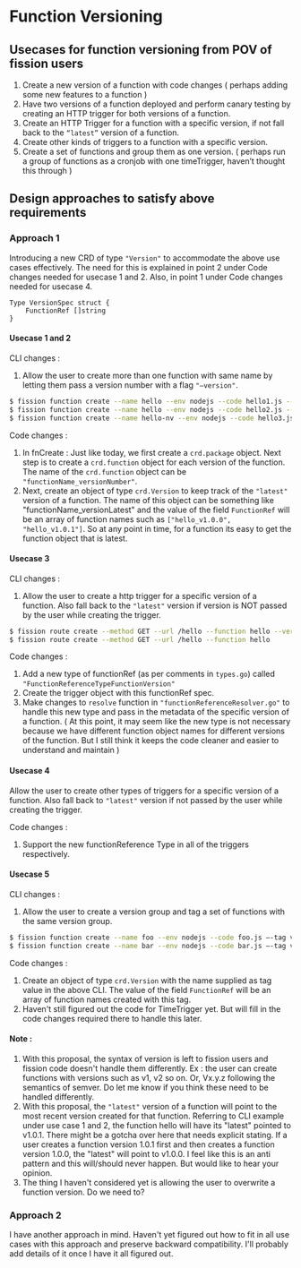 # Function Versioning

## Usecases for function versioning from POV of fission users 
1. Create a new version of a function with code changes ( perhaps adding some new features to a function )
2. Have two versions of a function deployed and perform canary testing by creating an HTTP trigger for both versions of a function.
3. Create an HTTP Trigger for a function with a specific version, if not fall back to the `“latest”` version of a function.
4. Create other kinds of triggers to a function with a specific version.
5. Create a set of functions and group them as one version. ( perhaps run a group of functions as a cronjob with one timeTrigger, haven’t thought this through )


## Design approaches to satisfy above requirements

### Approach 1 

Introducing a new CRD of type `"Version"` to accommodate the above use cases effectively. The need for this is explained in point 2 under Code changes needed for usecase 1 and 2. Also, in point 1 under Code changes needed for usecase 4.
```
Type VersionSpec struct {
	FunctionRef []string
}
```


#### Usecase 1 and 2 

CLI changes :
1. Allow the user to create more than one function with same name by letting them pass a version number with a flag `"—version"`.

```bash
$ fission function create --name hello --env nodejs --code hello1.js --version v1.0.0
$ fission function create --name hello --env nodejs --code hello2.js --version v1.0.1
$ fission function create --name hello-nv --env nodejs --code hello3.js —> this falls back to non-versioned functions. So if there is another request to create a function with the same name, it will fail
```


Code changes :

1. In fnCreate : Just like today, we first create a `crd.package` object. Next step is to create a `crd.function` object for each version of the function. The name of the `crd.function` object can be `"functionName_versionNumber"`.  
2. Next, create an object of type `crd.Version` to keep track of the `"latest"` version of a function. The name of this object can be something like "functionName_versionLatest" and the value of the field `FunctionRef` will be an array of function names such as `["hello_v1.0.0", "hello_v1.0.1"]`. So at any point in time, for a function its easy to get the function object that is latest.


#### Usecase 3 

CLI changes :
1. Allow the user to create a http trigger for a specific version of a function. Also fall back to the `"latest"` version if version is NOT passed by the user while creating the trigger.

```bash		
$ fission route create --method GET --url /hello --function hello --version v1
$ fission route create --method GET --url /hello --function hello
```

Code changes :
1. Add a new type of functionRef (as per comments in `types.go`) called `"FunctionReferenceTypeFunctionVersion"` 
2. Create the trigger object with this functionRef spec. 
3. Make changes to `resolve` function in `"functionReferenceResolver.go"` to handle this new type and pass in the metadata of the specific version of a function.
( At this point, it may seem like the new type is not necessary because we have different function object names for different versions of the function. But I still think it keeps the code cleaner and easier to understand and maintain )

#### Usecase 4 
Allow the user to create other types of triggers for a specific version of a function. Also fall back to `"latest"` version if not passed by the user while creating the trigger.

Code changes :
1. Support the new functionReference Type in all of the triggers respectively.

#### Usecase 5 

CLI changes :
1. Allow the user to create a version group and tag a set of functions with the same version group.

```bash
$ fission function create --name foo --env nodejs --code foo.js —-tag v1.0.0
$ fission function create --name bar --env nodejs --code bar.js —-tag v1.0.0
```

Code changes :
1. Create an object of type `crd.Version` with the name supplied as tag value in the above CLI. The value of the field `FunctionRef` will be an array of function names created with this tag.
2. Haven't still figured out the code for TimeTrigger yet. But will fill in the code changes required there to handle this later.

#### Note :
1. With this proposal, the syntax of version is left to fission users and fission code doesn't handle them differently. Ex : the user can create functions with versions such as v1, v2 so on. Or, Vx.y.z following the semantics of semver.
Do let me know if you think these need to be handled differently.
2. With this proposal, the `"latest"` version of a function will point to the most recent version created for that function. Referring to CLI example under use case 1 and 2, the function hello will have its "latest" pointed to v1.0.1.
There might be a gotcha over here that needs explicit stating. If a user creates a function version 1.0.1 first and then creates a function version 1.0.0, the "latest" will point to v1.0.0. I feel like this is an anti pattern and this will/should never happen. But would like to hear your opinion.
3. The thing I haven't considered yet is allowing the user to overwrite a function version. Do we need to?


### Approach 2

I have another approach in mind. Haven't yet figured out how to fit in all use cases with this approach and preserve backward compatibility.
I'll probably add details of it once I have it all figured out.











